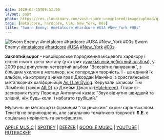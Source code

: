```yaml
---
date: 2020-03-15T09:52:50
layout: post
photo: https://res.cloudinary.com/vast-space-unexplored/image/upload/q_auto,dpr_auto,w_auto/photos/photo_921_15-03-2020_09-52-50.jpg
tags: [metalcore, hardcore, USA, New_York, 00s]
title: "Sworn Enemy: #metalcore #hardcore #USA #New_York #00s"
---
```

![Sworn Enemy: #metalcore #hardcore #USA #New_York #00s](https://res.cloudinary.com/vast-space-unexplored/image/upload/q_auto,dpr_auto,w_auto/photos/photo_921_15-03-2020_09-52-50.jpg)
Sworn Enemy: [#metalcore](/tags/#metalcore) [#hardcore](/tags/#hardcore) [#USA](/tags/#USA) [#New_York](/tags/#New_York) [#00s](/tags/#00s)

**Заклятий ворог** - новойоркське породження місцевого хардкору і всесвітнього треш-металу (у котрих [дуже міцний дебютний альбом](/2019-11-25-sworn-enemy--metallic-hardcore-crossover-usa-new-york)), у 2009 році випустили четвертий альбом &quot;Всесвітнє панування&quot;, з більшим ухилом в металкор, ніж попередня творчість. І - це єдиний їх альбом, на котрому з ними грає Джордан Манчіно із християнських металкорних каліфорнійців [As I Lay Dying](/2019-12-26-as-i-lay-dying--metalcore-christian-metalcore-usa). Керували записом Тім Ламбезіс (також [AILD](/2019-12-26-as-i-lay-dying--metalcore-christian-metalcore-usa)) та Джеймі Джаста ([Hatebreed](/2019-12-03-hatebreed--hardcore-usa-connecticut-00s-)). Гітарист-засновник гурту Лоренцо Антонуччі казав: &quot;Звук відчутно швидший та зліший, ніж будь-коли, і набагато грубіший.&quot;

Музично це металкор із фірмовим &quot;пацанським&quot; скрім-харш-вокалом. Текстів не оприлюднено, але загальною тематикою творчості **S.E.** є соціальна нерівність та антифашизм.

[APPLE MUSIC](https://music.apple.com/cl/album/total-world-domination/1045282170) \| [SPOTIFY](https://open.spotify.com/album/2HpeVttvV3SoaIPav12RtJ) \| [DEEZER](https://www.deezer.com/album/11321050?utm_source=deezer&amp;utm_content=album-11321050&amp;utm_term=1601611822_1584258558&amp;utm_medium=web) \| [GOOGLE MUSIC](https://play.google.com/music/m/B3dn4tgqf3g63qze74gaf52cqci?t=Total_World_Domination_-_Sworn_Enemy) \| [YOUTUBE](https://www.youtube.com/playlist?list=PLowYsSpHAf_dRER7TzIsRO1etzXvDIOXI) \| [RUTRACKER](https://rutracker.org/forum/viewtopic.php?t=3734254)